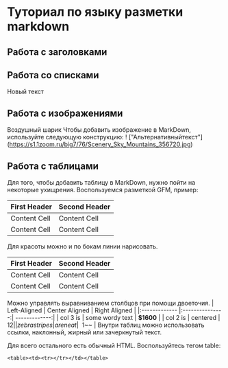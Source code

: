 # Туториал по языку разметки markdown

## Работа с заголовками

## Работа со списками

Новый текст 

## Работа с изображениями

Воздушный шарик
Чтобы добавить изображение в MarkDown, используйте следующую конструкцию:
!
["Альтернативныйтекст"] (https://s1.1zoom.ru/big7/76/Scenery_Sky_Mountains_356720.jpg)

## Работа с таблицами 

Для того, чтобы добавить таблицу в MarkDown, нужно пойти на некоторые ухищрения. Воспользуемся разметкой GFM, пример:

First Header | Second Header
------------- | -------------
Content Cell | Content Cell
Content Cell | Content Cell
Для красоты можно и по бокам линии нарисовать.

| First Header | Second Header |
| ------------- | ------------- |
| Content Cell | Content Cell |
| Content Cell | Content Cell |
Можно управлять выравниванием столбцов при помощи
двоеточия.
| Left-Aligned | Center Aligned | Right Aligned |
|:------------- |:---------------:| -------------:|
| col 3 is | some wordy text | **$1600** |
| col 2 is | centered | $12 |
| zebra stripes | are neat | ~~$1~~ |
Внутри таблиц можно использовать ссылки, наклонный,
жирный или зачеркнутый текст.

Для всего остального есть обычный HTML. Воспользуйтесь тегом table: 

```
<table><td><tr></tr></td></table>
```
